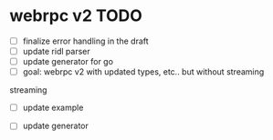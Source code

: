webrpc v2 TODO
==============

- [ ] finalize error handling in the draft
- [ ] update ridl parser
- [ ] update generator for go
- [ ] goal: webrpc v2 with updated types, etc.. but without streaming

streaming
- [ ] update example
- [ ] update generator

